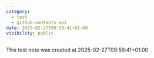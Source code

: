 ```yaml
---
category:
  - test
  - github-contents-api
date: 2025-02-27T09:59:41+01:00
visibility: public
---
```


This test note was created at 2025-02-27T09:59:41+01:00
